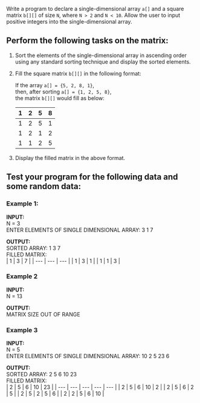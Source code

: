 Write a program to declare a single-dimensional array `a[]` and a square matrix `b[][]` of size `N`, where `N > 2` and `N < 10`. Allow the user to input positive integers into the single-dimensional array.

## Perform the following tasks on the matrix:

1. Sort the elements of the single-dimensional array in ascending order using any standard sorting technique and display the sorted elements.


2. Fill the square matrix `b[][]` in the following format:
  
    If the array `a[] = {5, 2, 8, 1}`,  
    then, after sorting `a[] = {1, 2, 5, 8}`,  
    the matrix `b[][]` would fill as below:

    | 1   | 2   | 5   | 8   |
    | --- | --- | --- | --- |
    | 1   | 2   | 5   | 1   |
    | 1   | 2   | 1   | 2   |
    | 1   | 1   | 2   | 5   |

3. Display the filled matrix in the above format.

## Test your program for the following data and some random data:


### Example 1:

**INPUT:**  
N = 3  
ENTER ELEMENTS OF SINGLE DIMENSIONAL ARRAY: 3 1 7

**OUTPUT:**  
SORTED ARRAY: 1 3 7  
FILLED MATRIX:  
| 1   | 3   | 7   |
| --- | --- | --- |
| 1   | 3   | 1   |
| 1   | 1   | 3   |

### Example 2

**INPUT:**  
N = 13

**OUTPUT:**  
MATRIX SIZE OUT OF RANGE

### Example 3

**INPUT:**  
N = 5  
ENTER ELEMENTS OF SINGLE DIMENSIONAL ARRAY: 10 2 5 23 6

**OUTPUT:**  
SORTED ARRAY: 2 5 6 10 23  
FILLED MATRIX:  
| 2   | 5   | 6   | 10  | 23  |
| --- | --- | --- | --- | --- |
| 2   | 5   | 6   | 10  | 2   |
| 2   | 5   | 6   | 2   | 5   |
| 2   | 5   | 2   | 5   | 6   |
| 2   | 2   | 5   | 6   | 10  |
